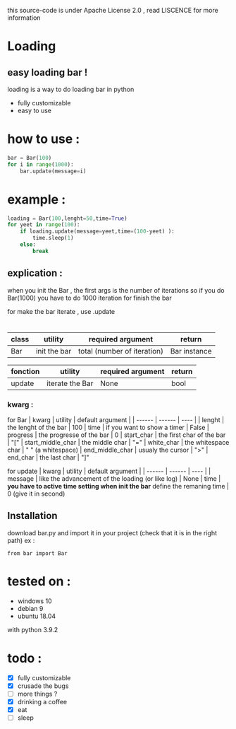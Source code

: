 this source-code is under Apache License 2.0 , read LISCENCE for more information

# Loading
## easy loading bar  !


loading is a way to do loading bar in python
- fully customizable
- easy to use


# how to use  :
```py
bar = Bar(100)
for i in range(1000):
    bar.update(message=i)
```

# example :
```py
loading = Bar(100,lenght=50,time=True)
for yeet in range(100):
    if loading.update(message=yeet,time=(100-yeet) ):
        time.sleep(1)
    else:
        break
```

## explication :

when you init the Bar , the first args is the number of iterations
so if you do Bar(1000)
you have to do 1000 iteration for finish the bar

for make the bar iterate , use .update


#
#
#
#
#
#

| class | utility | required argument | return |
| ------ | ------ | ---- | ------ |
| Bar | init the bar | total (number of iteration) |  Bar instance |


| fonction | utility | required argument | return |
| ------ | ------ | ---- | ------ |
| update | iterate the Bar | None | bool |

### kwarg :
for Bar
| kwarg | utility | default argument |
| ------ | ------ | ---- |
| lenght | the lenght of the bar  | 100 
| time | if you want to show a timer  | False
| progress | the progresse of the bar  | 0
| start_char | the first char of the bar | "["
| start\_middle\_char | the middle char  | "="
| white_char | the whitespace char  | " " (a whitespace)
| end\_middle\_char | usualy the cursor  | ">"
| end_char | the last char  | "]"

for update
| kwarg | utility | default argument |
| ------ | ------ | ---- |
| message | like the advancement of the loading (or like log)  | None 
| time | **you have to active time setting when init the bar** define the remaning time | 0 (give it in second)


## Installation
download bar.py and import it in your project (check that it is in the right path)
ex : 
```
from bar import Bar
```
# tested on :
- windows 10
- debian 9
- ubuntu 18.04

with python 3.9.2

# todo : 
- [x] fully customizable
- [x] crusade the bugs 
- [ ] more things ?
- [x] drinking a  coffee
- [x] eat
- [ ] sleep
